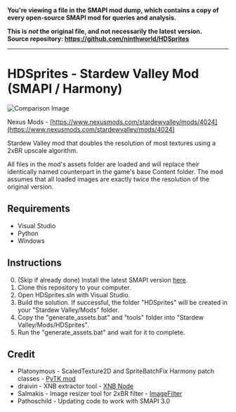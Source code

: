 **You're viewing a file in the SMAPI mod dump, which contains a copy of every open-source SMAPI mod
for queries and analysis.**

**This is _not_ the original file, and not necessarily the latest version.**  
**Source repository: https://github.com/ninthworld/HDSprites**

----

# HDSprites - Stardew Valley Mod (SMAPI / Harmony)

![Comparison Image](media/HDSprites_Banner.png)

Nexus Mods - [https://www.nexusmods.com/stardewvalley/mods/4024](https://www.nexusmods.com/stardewvalley/mods/4024)

Stardew Valley mod that doubles the resolution of most textures using a 2xBR upscale algorithm.

All files in the mod's assets folder are loaded and will replace their identically named counterpart in the game's base Content folder. The mod assumes that all loaded images are exactly twice the resolution of the original version.

## Requirements
* Visual Studio
* Python
* Windows

## Instructions
0. (Skip if already done) Install the latest SMAPI version [here](https://smapi.io/). 
1. Clone this repository to your computer.
2. Open HDSprites.sln with Visual Studio.
3. Build the solution. If successful, the folder "HDSprites" will be created in your "Stardew Valley/Mods" folder.
4. Copy the "generate_assets.bat" and "tools" folder into "Stardew Valley/Mods/HDSprites".
5. Run the "generate_assets.bat" and wait for it to complete.

## Credit
* Platonymous - ScaledTexture2D and SpriteBatchFix Harmony patch classes - [PyTK mod](https://github.com/Platonymous/Stardew-Valley-Mods/blob/master/PyTK)
* draivin - XNB extractor tool - [XNB Node](https://github.com/draivin/XNBNode)
* Salmakis - Image resizer tool for 2xBR filter - [ImageFilter](https://github.com/Salmakis/ImageFilterCollection)
* Pathoschild - Updating code to work with SMAPI 3.0